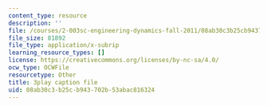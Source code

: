 ```yaml
---
content_type: resource
description: ''
file: /courses/2-003sc-engineering-dynamics-fall-2011/08ab30c3b25cb943702b53abac816324_cd8lDtAtJbE.srt
file_size: 81892
file_type: application/x-subrip
learning_resource_types: []
license: https://creativecommons.org/licenses/by-nc-sa/4.0/
ocw_type: OCWFile
resourcetype: Other
title: 3play caption file
uid: 08ab30c3-b25c-b943-702b-53abac816324
---
```

